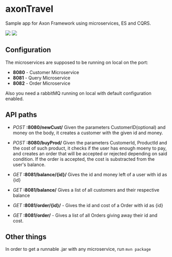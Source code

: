 # axonTravel

Sample app for Axon Framework using microservices, ES and CQRS.

![](http://forthebadge.com/images/badges/built-by-developers.svg)
![](http://forthebadge.com/images/badges/powered-by-electricity.svg)

## Configuration

The microservices are supposed to be running on local on the port:
  - **8080** - Customer Microservice
  - **8081** - Query Microservice
  - **8082** - Order Microservice

Also you need a rabbitMQ running on local with default configuration enabled.
  
## API paths

  - _POST_ **:8080/newCust/** Given the parameters CustomerID(optional) and money on the body, it creates a customer with the given id and money. 
  
  - _POST_ **:8080/buyProd/** Given the parameters CustomerId, ProductId and the cost of such product, it checks if the user has enough moeny to pay, and creates an order that will be accepted or rejected depending on said condition. If the order is accepted, the cost is substracted from the user's balance.

  - _GET_ **:8081/balance/{id}/** Gives the id and money left of a user with id as {id}

  - _GET_ **:8081/balance/** Gives a list of all customers and their respective balance

  - _GET_ **:8081/order/{id}/** - Gives the id and cost of a Order with id as {id}
  
  - _GET_ **:8081/order/** - Gives a list of all Orders giving away their id and cost.

## Other things
In order to get a runnable .jar with any microservice, run
`mvn package`
